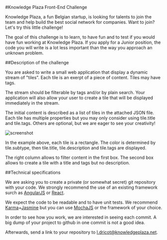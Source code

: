 #Knowledge Plaza Front-End Challenge

Knowledge Plaza, a fun Belgian startup, is looking for talents to join the team and help build the best social network for companies. Want to join? Let's try this little challenge!

The goal of this challenge is to learn, to have fun and to test if you would have fun working at Knowledge Plaza. If you apply for a Junior position, the code you will write is a lot less important than the way you approach an unknown problem.

##Description of the challenge

You are asked to write a small web application that display a dynamic stream of "tiles". Each tile is an exerpt of a piece of content. Tiles may have tags. 

The stream should be filterable by tags and/or by plain search. Your application will also allow your user to create a tile that will be displayed immediately in the stream.

The initial content is described as a list of tiles in the attached JSON file. Each tile has multiple properties but you may only consider using tile.title and tile.tags. Others are optional, but we are eager to see your creativity!

![screenshot](https://raw.githubusercontent.com/whatever-company/challenge/master/frontend/Screen%20Shot%202015-03-24%20at%2013.57.16.png)

In the example above, each tile is a rectangle. The color is determined by tile.subtype, then tile.title, tile.description and tile.tags are displayed.

The right column allows to filter content in the first box. The second box allows to create a tile with a title and tags but no description.

##Technical specifications

We are asking you to create a private (or somewhat secret) git repository with your code. We strongly recommend the use of an existing framework surch as [AngularJS](https://angularjs.org/) or [React](https://facebook.github.io/react/).

We expect the code to be readable and to have unit tests. We recommend [Karma](http://karma-runner.github.io/)+[Jasmine](http://jasmine.github.io/) but you can use [MochaJS](http://mochajs.org/) or the framework of your choice.

In order to see how you work, we are interested in seeing each commit. A big dump of your project to github in one commit is not a good idea.

Afterwards, send a link to your repository to l.dricot@knowledgeplaza.net.

